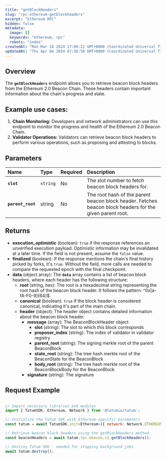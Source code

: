 ```yaml
---
title: "getBlockHeaders"
slug: "rpc-ethereum-getblockheaders"
excerpt: "Ethereum RPC"
hidden: false
metadata: 
  image: []
  keywords: "ethereum, rpc"
  robots: "index"
createdAt: "Mon Mar 18 2024 17:00:22 GMT+0000 (Coordinated Universal Time)"
updatedAt: "Thu Apr 04 2024 07:56:50 GMT+0000 (Coordinated Universal Time)"
---
```

## Overview

The **`getBlockHeaders`** endpoint allows you to retrieve beacon block headers from the Ethereum 2.0 Beacon Chain. These headers contain important information about the chain's progress and state.

## Example use cases:

1. **Chain Monitoring:** Developers and network administrators can use this endpoint to monitor the progress and health of the Ethereum 2.0 Beacon Chain.
2. **Validator Operations:** Validators can retrieve beacon block headers to perform various operations, such as proposing and attesting to blocks.

## Parameters

| Name              | Type     | Required | Description                                                                                              |
| :---------------- | :------- | :------- | :------------------------------------------------------------------------------------------------------- |
| **`slot`**        | `string` | No       | The slot number to fetch beacon block headers for.                                                       |
| **`parent_root`** | string   | No       | The root hash of the parent beacon block header. Fetches beacon block headers for the given parent root. |

## Returns

- **execution_optimistic** (boolean): `true` if the response references an unverified execution payload. Optimistic information may be invalidated at a later time. If the field is not present, assume the `false` value.
- **finalized** (boolean): If the response mentions the chain's final history picked by forks, it's `true`. Without the field, more calls are needed to compare the requested epoch with the final checkpoint.
- **data**  (object array): The **`data`** array contains a list of beacon block headers, where each header has the following structure:
  - **root** (string, hex): The root is a hexadecimal string representing the root hash of the beacon block header. It follows the pattern: ^0x[a-fA-F0-9]{64}$.
  - **canonical** (boolean): `true` if the block header is considered canonical, indicating it's part of the main chain.
  - **header** (object): The header object contains detailed information about the beacon block header.
    - **message** (array): The BeaconBlockHeader object
      - **slot** (string): The slot to which this block corresponds
      - **proposer_index** (string):  The index of validator in validator registry
      - **parent_root** (string): The signing merkle root of the parent BeaconBlock 
      - **state_root** (string): The tree hash merkle root of the BeaconState for the BeaconBlock
      - **body_root** (string): The tree hash merkle root of the BeaconBlockBody for the BeaconBlock
    - **signature** (string): The signature

## Request Example

```Text cURL

```
```javascript JS SDK
// Import necessary libraries and modules
import { TatumSDK, Ethereum, Network } from '@tatumio/tatum';

// Initialize the Tatum SDK with Ethereum-specific parameters
const tatum = await TatumSDK.init<Ethereum>({ network: Network.ETHEREUM });

// Retrieve beacon block headers using the getBlockHeaders method
const beaconHeaders = await tatum.rpc.beacon.v1.getBlockHeaders();

// Destroy Tatum SDK - needed for stopping background jobs
await tatum.destroy();
```
